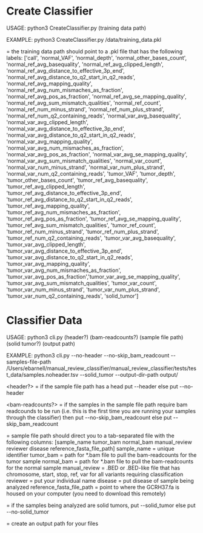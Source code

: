 # Create Classifier
USAGE: python3 CreateClassifier.py (training data path)

EXAMPLE: python3 CreateClassifier.py /data/training_data.pkl

<training data path> = the training data path should point to a .pkl file that has the following labels:
  ['call', 'normal_VAF', 'normal_depth', 'normal_other_bases_count', 'normal_ref_avg_basequality', 'normal_ref_avg_clipped_length',
 'normal_ref_avg_distance_to_effective_3p_end', 'normal_ref_avg_distance_to_q2_start_in_q2_reads', 'normal_ref_avg_mapping_quality',
 'normal_ref_avg_num_mismaches_as_fraction', 'normal_ref_avg_pos_as_fraction', 'normal_ref_avg_se_mapping_quality',
 'normal_ref_avg_sum_mismatch_qualities', 'normal_ref_count', 'normal_ref_num_minus_strand', 'normal_ref_num_plus_strand',
 'normal_ref_num_q2_containing_reads', 'normal_var_avg_basequality', 'normal_var_avg_clipped_length',
 'normal_var_avg_distance_to_effective_3p_end', 'normal_var_avg_distance_to_q2_start_in_q2_reads', 'normal_var_avg_mapping_quality',
 'normal_var_avg_num_mismaches_as_fraction', 'normal_var_avg_pos_as_fraction', 'normal_var_avg_se_mapping_quality',
 'normal_var_avg_sum_mismatch_qualities', 'normal_var_count', 'normal_var_num_minus_strand', 'normal_var_num_plus_strand',
 'normal_var_num_q2_containing_reads', 'tumor_VAF', 'tumor_depth', 'tumor_other_bases_count', 'tumor_ref_avg_basequality',
 'tumor_ref_avg_clipped_length', 'tumor_ref_avg_distance_to_effective_3p_end', 'tumor_ref_avg_distance_to_q2_start_in_q2_reads',
 'tumor_ref_avg_mapping_quality', 'tumor_ref_avg_num_mismaches_as_fraction', 'tumor_ref_avg_pos_as_fraction',
 'tumor_ref_avg_se_mapping_quality', 'tumor_ref_avg_sum_mismatch_qualities', 'tumor_ref_count', 'tumor_ref_num_minus_strand',
 'tumor_ref_num_plus_strand', 'tumor_ref_num_q2_containing_reads', 'tumor_var_avg_basequality', 'tumor_var_avg_clipped_length',
 'tumor_var_avg_distance_to_effective_3p_end', 'tumor_var_avg_distance_to_q2_start_in_q2_reads', 'tumor_var_avg_mapping_quality', 
 'tumor_var_avg_num_mismaches_as_fraction', 'tumor_var_avg_pos_as_fraction','tumor_var_avg_se_mapping_quality',
 'tumor_var_avg_sum_mismatch_qualities', 'tumor_var_count', 'tumor_var_num_minus_strand', 'tumor_var_num_plus_strand',
 'tumor_var_num_q2_containing_reads', 'solid_tumor']




# Classifier Data
USAGE: python3 cli.py  (header?) (bam-readcounts?) (sample file path) (solid tumor?) (output path)

EXAMPLE: python3 cli.py --no-header --no-skip_bam_readcount --samples-file-path /Users/ebarnell/manual_review_classifier/manual_review_classifier/tests/test_data/samples.noheader.tsv  --solid_tumor --output-dir-path output/

<header?> = if the sample file path has a head put --header else put --no-header

<bam-readcounts?> = if the samples in the sample file path require bam readcounds to be run (i.e. this is the first time you are running your samples through the classifier) then put --no-skip_bam_readcount else put --skip_bam_readcount

<sample file path> = sample file path should direct you to a tab-separated file with the following columns:
  [sample_name	tumor_bam	normal_bam	manual_review	reviewer	disease	reference_fasta_file_path]
  sample_name = unique identifier
  tumor_bam = path for *.bam file to pull the bam-readcounts for the tumor sample
  normal_bam = path for *.bam file to pull the bam-readcounts for the normal sample
  manual_review = .BED or .BED-like file that has chromosome, start, stop, ref, var for all variants requiring classification
  reviewer = put your individual name
  disease = put disease of sample being analyzed
  reference_fasta_file_path = point to where the GCRH37.fa is housed on your computer (you need to download this remotely)

<solid tumor> = if the samples being analyzed are solid tumors, put --solid_tumor else put --no-solid_tumor
  
<output path> = create an output path for your files


